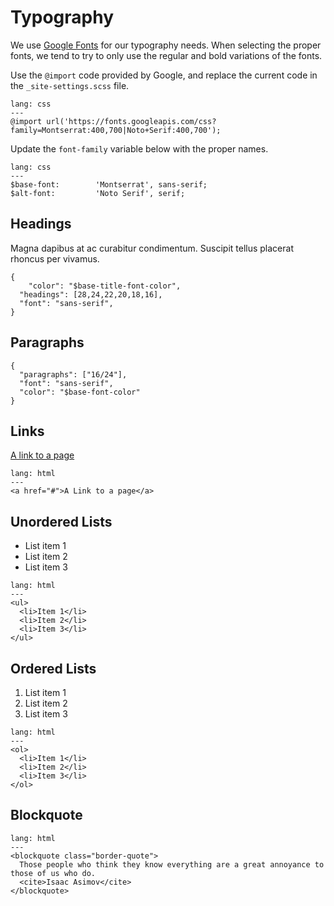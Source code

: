 # Typography

We use [Google Fonts](https://fonts.google.com/) for our typography needs. When selecting the proper fonts, we tend to try to only use the regular and bold variations of the fonts.

Use the `@import` code provided by Google, and replace the current code in the `_site-settings.scss` file.

```code
lang: css
---
@import url('https://fonts.googleapis.com/css?family=Montserrat:400,700|Noto+Serif:400,700');
```

Update the `font-family` variable below with the proper names.

```code
lang: css
---
$base-font:        'Montserrat', sans-serif;
$alt-font:         'Noto Serif', serif;
```

## Headings
Magna dapibus at ac curabitur condimentum. Suscipit tellus placerat rhoncus per vivamus.

```type
{
	"color": "$base-title-font-color",
  "headings": [28,24,22,20,18,16],
  "font": "sans-serif",
}
```

## Paragraphs
```type
{
  "paragraphs": ["16/24"],
  "font": "sans-serif",
  "color": "$base-font-color"
}
```

## Links
[A link to a page](#)
```code
lang: html
---
<a href="#">A Link to a page</a>
```

## Unordered Lists
- List item 1
- List item 2
- List item 3

```code
lang: html
---
<ul>
  <li>Item 1</li>
  <li>Item 2</li>
  <li>Item 3</li>
</ul>
```

## Ordered Lists
1. List item 1
2. List item 2
3. List item 3

```code
lang: html
---
<ol>
  <li>Item 1</li>
  <li>Item 2</li>
  <li>Item 3</li>
</ol>
```

## Blockquote

```code
lang: html
---
<blockquote class="border-quote">
  Those people who think they know everything are a great annoyance to those of us who do.
  <cite>Isaac Asimov</cite>
</blockquote>
```
